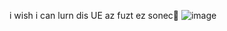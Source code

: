 i wish i can lurn dis UE az fuzt ez sonec💨
![image](https://github.com/aloecastles/aloe3rdpProjectRD/assets/89796662/83cb9c9c-e479-4966-845e-c41494d30e74)
